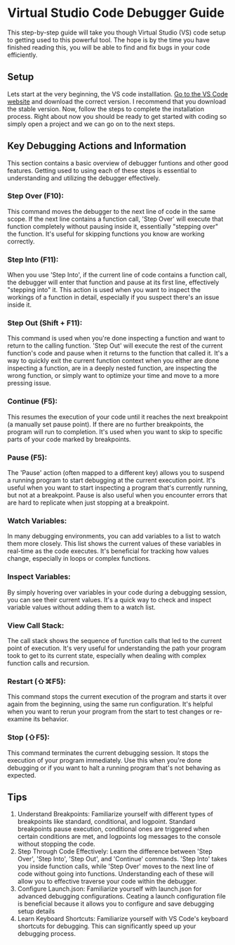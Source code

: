 # Virtual Studio Code Debugger Guide

This step-by-step guide will take you though Virtual Studio (VS) code setup to getting used to this powerful tool.
The hope is by the time you have finished reading this, you will be able to find and fix bugs in your code efficiently.

## Setup

Lets start at the very beginning, the VS code installlation.
[Go to the VS Code website](https://code.visualstudio.com) and download the correct version. 
I recommend that you download the stable version.
Now, follow the steps to complete the installation process.
Right about now you should be ready to get started with coding so simply open a project and we can go on to the next steps.

## Key Debugging Actions and Information

This section contains a basic overview of debugger funtions and other good features. 
Getting used to using each of these steps is essential to understanding and utilizing the debugger effectively.

### Step Over (F10): 

This command moves the debugger to the next line of code in the same scope. 
If the next line contains a function call, 'Step Over' will execute that function completely without pausing inside it, essentially "stepping over" the function. 
It's useful for skipping functions you know are working correctly.

### Step Into (F11): 

When you use 'Step Into', if the current line of code contains a function call, the debugger will enter that function and pause at its first line, effectively "stepping into" it.
This action is used when you want to inspect the workings of a function in detail, especially if you suspect there's an issue inside it.

### Step Out (Shift + F11):

This command is used when you're done inspecting a function and want to return to the calling function. 
'Step Out' will execute the rest of the current function's code and pause when it returns to the function that called it. 
It's a way to quickly exit the current function context when you either are done inspecting a function, are in a deeply nested function, are inspecting the wrong function, or simply want to optimize your time and move to a more pressing issue.

### Continue (F5): 

This resumes the execution of your code until it reaches the next breakpoint (a manually set pause point). 
If there are no further breakpoints, the program will run to completion. 
It's used when you want to skip to specific parts of your code marked by breakpoints.

### Pause (F5): 

The 'Pause' action (often mapped to a different key) allows you to suspend a running program to start debugging at the current execution point. 
It's useful when you want to start inspecting a program that's currently running, but not at a breakpoint. 
Pause is also useful when you encounter errors that are hard to replicate when just stopping at a breakpoint.

### Watch Variables: 

In many debugging environments, you can add variables to a list to watch them more closely. 
This list shows the current values of these variables in real-time as the code executes. 
It's beneficial for tracking how values change, especially in loops or complex functions.

### Inspect Variables: 

By simply hovering over variables in your code during a debugging session, you can see their current values. 
It's a quick way to check and inspect variable values without adding them to a watch list.

### View Call Stack: 

The call stack shows the sequence of function calls that led to the current point of execution. 
It's very useful for understanding the path your program took to get to its current state, especially when dealing with complex function calls and recursion.

### Restart (⇧⌘F5): 

This command stops the current execution of the program and starts it over again from the beginning, using the same run configuration. 
It's helpful when you want to rerun your program from the start to test changes or re-examine its behavior.

### Stop (⇧F5): 

This command terminates the current debugging session. It stops the execution of your program immediately. 
Use this when you're done debugging or if you want to halt a running program that's not behaving as expected.

## Tips

1. Understand Breakpoints: Familiarize yourself with different types of breakpoints like standard, conditional, and logpoint. Standard breakpoints pause execution, conditional ones are triggered when certain conditions are met, and logpoints log messages to the console without stopping the code.
2. Step Through Code Effectively: Learn the difference between 'Step Over', 'Step Into', 'Step Out', and 'Continue' commands. 'Step Into' takes you inside function calls, while 'Step Over' moves to the next line of code without going into functions. Understanding each of these will allow you to effective traverse your code within the debugger.
3. Configure Launch.json: Familiarize yourself with launch.json for advanced debugging configurations. Ceating a launch configuration file is beneficial because it allows you to configure and save debugging setup details
4. Learn Keyboard Shortcuts: Familiarize yourself with VS Code's keyboard shortcuts for debugging. This can significantly speed up your debugging process.
